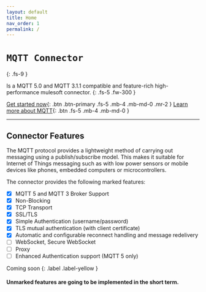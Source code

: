 ```yaml
---
layout: default
title: Home
nav_order: 1
permalink: /
---
```

# `MQTT Connector` 
{: .fs-9 }

Is a MQTT 5.0 and MQTT 3.1.1 compatible and feature-rich high-performance mulesoft connector.
{: .fs-5 .fw-300 }

[Get started now](#getting-started){: .btn .btn-primary .fs-5 .mb-4 .mb-md-0 .mr-2 } [Learn more about MQTT](http://mqtt.org/){: .btn .fs-5 .mb-4 .mb-md-0 }

---

## Connector Features

The MQTT protocol provides a lightweight method of carrying out messaging using a publish/subscribe model. This makes it suitable for Internet of Things messaging such as with low power sensors or mobile devices like phones, embedded computers or microcontrollers.

The connector provides the following marked features: 

- [x] MQTT 5 and MQTT 3 Broker Support
- [x] Non-Blocking 
- [x] TCP Transport
- [x] SSL/TLS 
- [x] Simple Authentication (username/password)
- [x] TLS mutual authentication (with client certificate)
- [x] Automatic and configurable reconnect handling and message redelivery
- [ ] WebSocket, Secure WebSocket
- [ ] Proxy
- [ ] Enhanced Authentication support (MQTT 5 only)

Coming soon
{: .label .label-yellow }

#### Unmarked features are going to be implemented in the short term.
